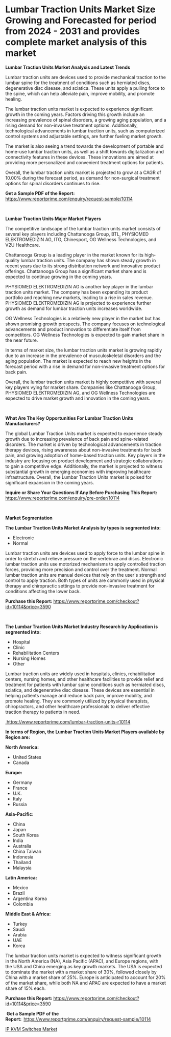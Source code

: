 <p><h1>Lumbar Traction Units Market Size Growing and Forecasted for period from 2024 - 2031 and provides complete market analysis of this market</h1></p><p><strong>Lumbar Traction Units Market Analysis and Latest Trends</strong></p>
<p><p>Lumbar traction units are devices used to provide mechanical traction to the lumbar spine for the treatment of conditions such as herniated discs, degenerative disc disease, and sciatica. These units apply a pulling force to the spine, which can help alleviate pain, improve mobility, and promote healing.</p><p>The lumbar traction units market is expected to experience significant growth in the coming years. Factors driving this growth include an increasing prevalence of spinal disorders, a growing aging population, and a rising demand for non-invasive treatment options. Additionally, technological advancements in lumbar traction units, such as computerized control systems and adjustable settings, are further fueling market growth.</p><p>The market is also seeing a trend towards the development of portable and home-use lumbar traction units, as well as a shift towards digitalization and connectivity features in these devices. These innovations are aimed at providing more personalized and convenient treatment options for patients.</p><p>Overall, the lumbar traction units market is projected to grow at a CAGR of 10.00% during the forecast period, as demand for non-surgical treatment options for spinal disorders continues to rise.</p></p>
<p><strong>Get a Sample PDF of the Report:&nbsp;</strong> <a href="https://www.reportprime.com/enquiry/request-sample/10114">https://www.reportprime.com/enquiry/request-sample/10114</a></p>
<p>&nbsp;</p>
<p><strong>Lumbar Traction Units Major Market Players</strong></p>
<p><p>The competitive landscape of the lumbar traction units market consists of several key players including Chattanooga Group, BTL, PHYSIOMED ELEKTROMEDIZIN AG, ITO, Chinesport, OG Wellness Technologies, and V2U Healthcare. </p><p>Chattanooga Group is a leading player in the market known for its high-quality lumbar traction units. The company has shown steady growth in recent years due to its strong distribution network and innovative product offerings. Chattanooga Group has a significant market share and is expected to continue growing in the coming years.</p><p>PHYSIOMED ELEKTROMEDIZIN AG is another key player in the lumbar traction units market. The company has been expanding its product portfolio and reaching new markets, leading to a rise in sales revenue. PHYSIOMED ELEKTROMEDIZIN AG is projected to experience further growth as demand for lumbar traction units increases worldwide.</p><p>OG Wellness Technologies is a relatively new player in the market but has shown promising growth prospects. The company focuses on technological advancements and product innovation to differentiate itself from competitors. OG Wellness Technologies is expected to gain market share in the near future.</p><p>In terms of market size, the lumbar traction units market is growing rapidly due to an increase in the prevalence of musculoskeletal disorders and the aging population. The market is expected to reach new heights in the forecast period with a rise in demand for non-invasive treatment options for back pain.</p><p>Overall, the lumbar traction units market is highly competitive with several key players vying for market share. Companies like Chattanooga Group, PHYSIOMED ELEKTROMEDIZIN AG, and OG Wellness Technologies are expected to drive market growth and innovation in the coming years.</p></p>
<p>&nbsp;</p>
<p><strong>What Are The Key Opportunities For Lumbar Traction Units Manufacturers?</strong></p>
<p><p>The global Lumbar Traction Units market is expected to experience steady growth due to increasing prevalence of back pain and spine-related disorders. The market is driven by technological advancements in traction therapy devices, rising awareness about non-invasive treatments for back pain, and growing adoption of home-based traction units. Key players in the industry are focusing on product development and strategic collaborations to gain a competitive edge. Additionally, the market is projected to witness substantial growth in emerging economies with improving healthcare infrastructure. Overall, the Lumbar Traction Units market is poised for significant expansion in the coming years.</p></p>
<p><strong>Inquire or Share Your Questions If Any Before Purchasing This Report:</strong> <a href="https://www.reportprime.com/enquiry/pre-order/10114">https://www.reportprime.com/enquiry/pre-order/10114</a></p>
<p>&nbsp;</p>
<p><strong>Market Segmentation</strong></p>
<p><strong>The Lumbar Traction Units Market Analysis by types is segmented into:</strong></p>
<p><ul><li>Electronic</li><li>Normal</li></ul></p>
<p><p>Lumbar traction units are devices used to apply force to the lumbar spine in order to stretch and relieve pressure on the vertebrae and discs. Electronic lumbar traction units use motorized mechanisms to apply controlled traction forces, providing more precision and control over the treatment. Normal lumbar traction units are manual devices that rely on the user's strength and control to apply traction. Both types of units are commonly used in physical therapy and chiropractic settings to provide non-invasive treatment for conditions affecting the lower back.</p></p>
<p><strong>Purchase this Report:&nbsp;</strong><a href="https://www.reportprime.com/checkout?id=10114&price=3590">https://www.reportprime.com/checkout?id=10114&price=3590</a></p>
<p>&nbsp;</p>
<p><strong>The Lumbar Traction Units Market Industry Research by Application is segmented into:</strong></p>
<p><ul><li>Hospital</li><li>Clinic</li><li>Rehabilitation Centers</li><li>Nursing Homes</li><li>Other</li></ul></p>
<p><p>Lumbar traction units are widely used in hospitals, clinics, rehabilitation centers, nursing homes, and other healthcare facilities to provide relief and treatment for patients with lumbar spine conditions such as herniated discs, sciatica, and degenerative disc disease. These devices are essential in helping patients manage and reduce back pain, improve mobility, and promote healing. They are commonly utilized by physical therapists, chiropractors, and other healthcare professionals to deliver effective traction therapy to patients in need.</p></p>
<p><a href="https://www.reportprime.com/lumbar-traction-units-r10114">&nbsp;https://www.reportprime.com/lumbar-traction-units-r10114</a></p>
<p><strong>In terms of Region, the Lumbar Traction Units Market Players available by Region are:</strong></p>
<p>
    <p> <strong> North America: </strong>
        <ul>
            <li>United States</li>
            <li>Canada</li>
        </ul>
        </p> 
    <p> <strong> Europe: </strong>
        <ul>
            <li>Germany</li>
            <li>France</li>
            <li>U.K.</li>
            <li>Italy</li>
            <li>Russia</li>
        </ul>
        </p> 
    <p> <strong> Asia-Pacific: </strong>
        <ul>
            <li>China</li>
            <li>Japan</li>
            <li>South Korea</li>
            <li>India</li>
            <li>Australia</li>
            <li>China Taiwan</li>
            <li>Indonesia</li>
            <li>Thailand</li>
            <li>Malaysia</li>
        </ul>
        </p> 
    <p> <strong> Latin America: </strong>
        <ul>
            <li>Mexico</li>
            <li>Brazil</li>
            <li>Argentina Korea</li>
            <li>Colombia</li>
        </ul>
        </p> 
    <p> <strong> Middle East & Africa: </strong>
        <ul>
            <li>Turkey</li>
            <li>Saudi</li>
            <li>Arabia</li>
            <li>UAE</li>
            <li>Korea</li>
        </ul>
    </p>
    </p>
<p><p>The lumbar traction units market is expected to witness significant growth in the North America (NA), Asia Pacific (APAC), and Europe regions, with the USA and China emerging as key growth markets. The USA is expected to dominate the market with a market share of 30%, followed closely by China with a market share of 25%. Europe is anticipated to account for 20% of the market share, while both NA and APAC are expected to have a market share of 15% each.</p></p>
<p><strong>Purchase this Report: </strong><a href="https://www.reportprime.com/checkout?id=10114&price=3590">https://www.reportprime.com/checkout?id=10114&price=3590</a></p>
<p>&nbsp;<strong>Get a Sample PDF of the Report:&nbsp;&nbsp;</strong><a href="https://www.reportprime.com/enquiry/request-sample/10114">https://www.reportprime.com/enquiry/request-sample/10114</a></p>
<p><strong></strong></p>
<p><p><a href="https://meowing-canidae-761.notion.site/IP-KVM-Switches-Market-Trends-Forecast-and-Competitive-Analysis-to-2031-c11fe7db3abb44ea9a148e4d5dc728b4">IP KVM Switches Market</a></p></p>